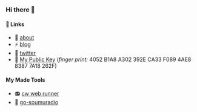 ### Hi there 👋

<!--
**tomato3713/tomato3713** is a ✨ _special_ ✨ repository because its `README.md` (this file) appears on your GitHub profile.

Here are some ideas to get you started:
-->

#### 🔭 Links
- 🌱 [about](https://std.eim.world/)
- ⚡ [blog](https://tomato3713.hatenablog.com/)
- 💬 [twitter](https://twitter.com/tomato3713/)
- 🔏 [My Public Key](https://keys.openpgp.org/vks/v1/by-fingerprint/4052B1A8A302392ECA33F0894AE883877A18262F) (*finger print:* 4052 B1A8 A302 392E CA33  F089 4AE8 8387 7A18 262F)

#### My Made Tools
- 📻 [cw web runner](https://cw.eim.world/)
- 👏 [go-soumuradio](https://github.com/tomato3713/go-soumuradio)
  
  
